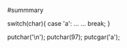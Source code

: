 #summmary



switch(char){
case 'a':
      ... ...
      break;
}

putchar('\n');
putchar(97);
putcgar('a');


